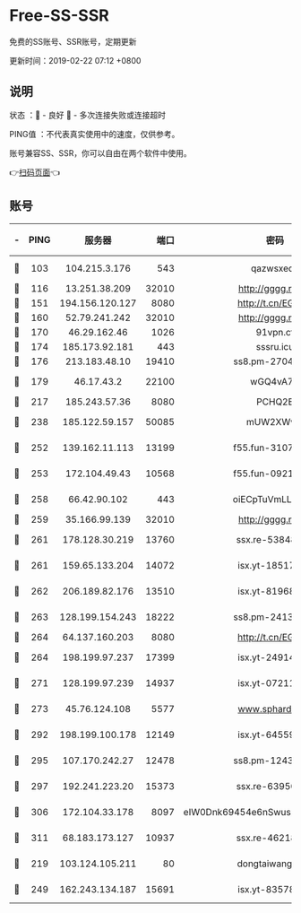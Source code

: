 # Free-SS-SSR

免费的SS账号、SSR账号，定期更新

更新时间：2019-02-22 07:12 +0800

## 说明

状态     ：🙂 - 良好 🙁 - 多次连接失败或连接超时

PING值   ：不代表真实使用中的速度，仅供参考。

账号兼容SS、SSR，你可以自由在两个软件中使用。

👉[扫码页面](https://liesauer.github.io/free-ss-ssr.github.io/)👈

## 账号

|-|PING|服务器|端口|密码|加密方式|区域|
|:----:|:----:|:-----:|-----:|:----:|:----:|:----:|
|🙂|103|104.215.3.176|543|qazwsxedc|aes-256-gcm|JP|
|🙂|116|13.251.38.209|32010|http://gggg.rocks|chacha20|SG|
|🙂|151|194.156.120.127|8080|http://t.cn/EGJIyrl|rc4-md5|RU|
|🙂|160|52.79.241.242|32010|http://gggg.rocks|chacha20|KR|
|🙂|170|46.29.162.46|1026|91vpn.cf|rc4-md5|RU|
|🙂|174|185.173.92.181|443|sssru.icu|rc4-md5|RU|
|🙂|176|213.183.48.10|19410|ss8.pm-27042185|rc4-md5|RU|
|🙂|179|46.17.43.2|22100|wGQ4vA7D|aes-256-gcm|RU|
|🙂|217|185.243.57.36|8080|PCHQ2E|rc4-md5|US|
|🙂|238|185.122.59.157|50085|mUW2XWw8|aes-256-cfb|GB|
|🙂|252|139.162.11.113|13199|f55.fun-31072524|aes-256-cfb|SG|
|🙂|253|172.104.49.43|10568|f55.fun-09214148|aes-256-cfb|SG|
|🙂|258|66.42.90.102|443|oiECpTuVmLLxk4Ts|aes-256-cfb|US|
|🙂|259|35.166.99.139|32010|http://gggg.rocks|chacha20|US|
|🙂|261|178.128.30.219|13760|ssx.re-53848293|aes-256-cfb|SG|
|🙂|261|159.65.133.204|14072|isx.yt-18517814|aes-256-cfb|SG|
|🙂|262|206.189.82.176|13510|isx.yt-81968687|aes-256-cfb|SG|
|🙂|263|128.199.154.243|18222|ss8.pm-24139356|aes-256-cfb|SG|
|🙂|264|64.137.160.203|8080|http://t.cn/EGJIyrl|rc4-md5|CA|
|🙂|264|198.199.97.237|17399|isx.yt-24914011|aes-256-cfb|US|
|🙂|271|128.199.97.239|14937|isx.yt-07211960|aes-256-cfb|SG|
|🙂|273|45.76.124.108|5577|www.sphard.com|aes-256-cfb|AU|
|🙂|292|198.199.100.178|12149|isx.yt-64559201|aes-256-cfb|US|
|🙂|295|107.170.242.27|12478|ss8.pm-12435283|aes-256-cfb|US|
|🙂|297|192.241.223.20|15373|ssx.re-63950271|aes-256-cfb|US|
|🙂|306|172.104.33.178|8097|eIW0Dnk69454e6nSwuspv9DmS201tQ0D|aes-256-cfb|SG|
|🙂|311|68.183.173.127|10937|ssx.re-46218785|aes-256-cfb|US|
|🙂|219|103.124.105.211|80|dongtaiwang.com|aes-256-cfb|US|
|🙂|249|162.243.134.187|15691|isx.yt-83578322|aes-256-cfb|US|
